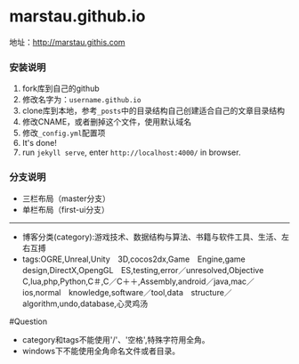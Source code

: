 marstau.github.io
=======================

地址：<http://marstau.githis.com>

### 安装说明

1. fork库到自己的github
2. 修改名字为：`username.github.io`
3. clone库到本地，参考`_posts`中的目录结构自己创建适合自己的文章目录结构
4. 修改CNAME，或者删掉这个文件，使用默认域名
5. 修改`_config.yml`配置项
6. It's done!
7. run `jekyll serve`, enter `http://localhost:4000/` in browser.

### 分支说明

- 三栏布局（master分支）
- 单栏布局（first-ui分支）

----
* 博客分类(category):游戏技术、数据结构与算法、书籍与软件工具、生活、左右互搏
* tags:OGRE,Unreal,Unity　3D,cocos2dx,Game　Engine,game　design,DirectX,OpengGL　ES,testing,error／unresolved,Objective　C,lua,php,Python,C＃,C／C＋＋,Assembly,android／java,mac／ios,normal　knowledge,software／tool,data　structure／algorithm,undo,database,心灵鸡汤

#Question
* category和tags不能使用'/'、'空格',特殊字符用全角。
* windows下不能使用全角命名文件或者目录。